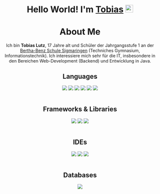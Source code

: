 <div align="center">
   <h1>Hello World! I'm <a href="https://tolutz.is-a.dev">Tobias</a> <img src="https://media.giphy.com/media/hvRJCLFzcasrR4ia7z/giphy.gif" width="25px"></h1>

   # About Me
   Ich bin <strong>Tobias Lutz</strong>, 17 Jahre alt und Schüler der Jahrgangsstufe 1 an der <a href="https://bertha-benz-sigmaringen.de">Bertha-Benz Schule Sigmaringen</a> (Techniches Gymnasium, Informationstechnik). Ich interessiere mich sehr für die IT, insbesondere in den Bereichen Web-Development (Backend) und Entwicklung in Java.
   
   ## Languages
   <img src="https://img.shields.io/badge/HTML5-E34F26?style=for-the-badge&logo=html5&logoColor=white">
   <img src="https://img.shields.io/badge/CSS3-1572B6?style=for-the-badge&logo=css3&logoColor=white">
   <img src="https://img.shields.io/badge/JavaScript-323330?style=for-the-badge&logo=javascript&logoColor=F7DF1E">
   <img src="https://img.shields.io/badge/TypeScript-007ACC?style=for-the-badge&logo=typescript&logoColor=white">
   <img src="https://img.shields.io/badge/java-%23ED8B00.svg?style=for-the-badge&logo=openjdk&logoColor=white">
   <img src="https://img.shields.io/badge/json-5E5C5C?style=for-the-badge&logo=json&logoColor=white">
   <br><br>
   
   ## Frameworks & Libraries
   <img src="https://img.shields.io/badge/Node%20js-339933?style=for-the-badge&logo=nodedotjs&logoColor=white">
   <img src="https://img.shields.io/badge/npm-CB3837?style=for-the-badge&logo=npm&logoColor=white">
   <img src="https://img.shields.io/badge/Express%20js-000000?style=for-the-badge&logo=express&logoColor=white">
   <br><br>
   
   ## IDEs
   <img src="https://img.shields.io/badge/VSCode-0078D4?style=for-the-badge&logo=visual%20studio%20code&logoColor=white">
   <img src="https://img.shields.io/badge/IntelliJ_IDEA-000000.svg?style=for-the-badge&logo=intellij-idea&logoColor=white">
   <img src="https://img.shields.io/badge/Eclipse-2C2255?style=for-the-badge&logo=eclipse&logoColor=white">
   <br><br>
   
   ## Databases
   <img src="https://img.shields.io/badge/MySQL-005C84?style=for-the-badge&logo=mysql&logoColor=white">
   
</div>
